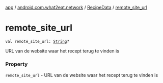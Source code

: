 [app](../../index.md) / [android.com.what2eat.network](../index.md) / [RecipeData](index.md) / [remote_site_url](./remote_site_url.md)

# remote_site_url

`val remote_site_url: `[`String`](https://kotlinlang.org/api/latest/jvm/stdlib/kotlin/-string/index.html)`?`

URL van de website waar het recept terug te vinden is

### Property

`remote_site_url` - URL van de website waar het recept terug te vinden is